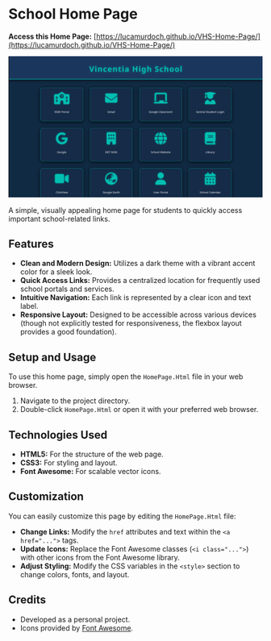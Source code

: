 # School Home Page

**Access this Home Page:** [https://lucamurdoch.github.io/VHS-Home-Page/](https://lucamurdoch.github.io/VHS-Home-Page/)

![Demo Screenshot](Demo.png)

A simple, visually appealing home page for students to quickly access important school-related links.

## Features

*   **Clean and Modern Design:** Utilizes a dark theme with a vibrant accent color for a sleek look.
*   **Quick Access Links:** Provides a centralized location for frequently used school portals and services.
*   **Intuitive Navigation:** Each link is represented by a clear icon and text label.
*   **Responsive Layout:** Designed to be accessible across various devices (though not explicitly tested for responsiveness, the flexbox layout provides a good foundation).

## Setup and Usage

To use this home page, simply open the `HomePage.Html` file in your web browser.

1.  Navigate to the project directory.
2.  Double-click `HomePage.Html` or open it with your preferred web browser.

## Technologies Used

*   **HTML5:** For the structure of the web page.
*   **CSS3:** For styling and layout.
*   **Font Awesome:** For scalable vector icons.

## Customization

You can easily customize this page by editing the `HomePage.Html` file:

*   **Change Links:** Modify the `href` attributes and text within the `<a href="...">` tags.
*   **Update Icons:** Replace the Font Awesome classes (`<i class="...">`) with other icons from the Font Awesome library.
*   **Adjust Styling:** Modify the CSS variables in the `<style>` section to change colors, fonts, and layout.

## Credits

*   Developed as a personal project.
*   Icons provided by [Font Awesome](https://fontawesome.com/).
